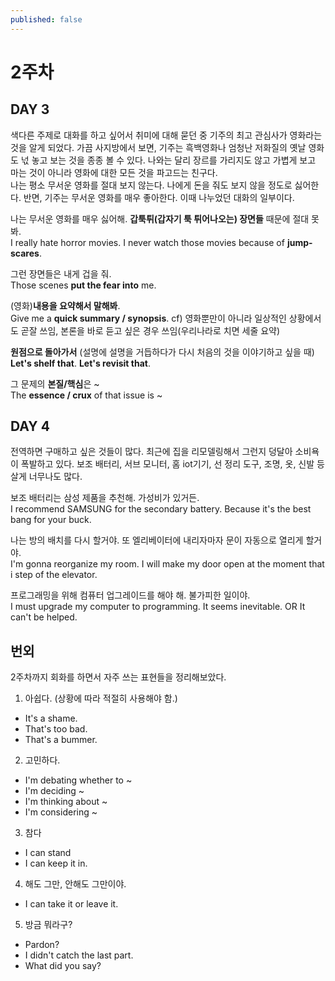 ```yaml
---
published: false
---
```



# 2주차

## DAY 3
색다른 주제로 대화를 하고 싶어서 취미에 대해 묻던 중 기주의 최고 관심사가 영화라는 것을 알게 되었다. 가끔 사지방에서 보면, 기주는 흑백영화나 엄청난 저화질의 옛날 영화도 넋 놓고 보는 것을 종종 볼 수 있다. 나와는 달리 장르를 가리지도 않고 가볍게 보고 마는 것이 아니라 영화에 대한 모든 것을 파고드는 친구다.  
나는 평소 무서운 영화를 절대 보지 않는다. 나에게 돈을 줘도 보지 않을 정도로 싫어한다. 반면, 기주는 무서운 영화를 매우 좋아한다. 이때 나누었던 대화의 일부이다.

나는 무서운 영화를 매우 싫어해. **갑툭튀(갑자기 툭 튀어나오는) 장면들** 때문에 절대 못 봐.  
I really hate horror movies. I never watch those movies because of **jump-scares**.

그런 장면들은 내게 겁을 줘.  
Those scenes **put the fear into** me.

(영화)**내용을 요약해서 말해봐**.  
Give me a **quick summary / synopsis**.
cf) 영화뿐만이 아니라 일상적인 상황에서도 곧잘 쓰임, 본론을 바로 듣고 싶은 경우 쓰임(우리나라로 치면 세줄 요약)

**원점으로 돌아가서** (설명에 설명을 거듭하다가 다시 처음의 것을 이야기하고 싶을 때)  
**Let's shelf that**. **Let's revisit that**.

그 문제의 **본질/핵심**은 ~  
The **essence / crux** of that issue is ~


## DAY 4
전역하면 구매하고 싶은 것들이 많다. 최근에 집을 리모델링해서 그런지 덩달아 소비욕이 폭발하고 있다. 보조 배터리, 서브 모니터, 홈 iot기기, 선 정리 도구, 조명, 옷, 신발 등 살게 너무나도 많다.

보조 배터리는 삼성 제품을 추천해. 가성비가 있거든.  
I recommend SAMSUNG for the secondary battery. Because it's the best bang for your buck.

나는 방의 배치를 다시 할거야. 또 엘리베이터에 내리자마자 문이 자동으로 열리게 할거야.  
I'm gonna reorganize my room. I will make my door open at the moment that i step of the elevator.

프로그래밍을 위해 컴퓨터 업그레이드를 해야 해. 불가피한 일이야.  
I must upgrade my computer to programming. It seems inevitable. OR It can't be helped.

## 번외
2주차까지 회화를 하면서 자주 쓰는 표현들을 정리해보았다.
1. 아쉽다. (상황에 따라 적절히 사용해야 함.)
 - It's a shame.
 - That's too bad.
 - That's a bummer.
2. 고민하다.
 - I'm debating whether to ~
 - I'm deciding ~
 - I'm thinking about ~
 - I'm considering ~
3. 참다
 - I can stand
 - I can keep it in.
4. 해도 그만, 안해도 그만이야.
 - I can take it or leave it.
5. 방금 뭐라구? 
 - Pardon?
 - I didn't catch the last part.
 - What did you say?